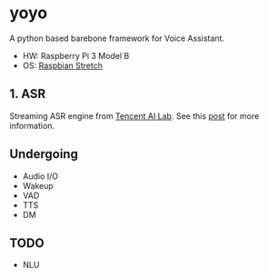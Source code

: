 # yoyo
A python based barebone framework for Voice Assistant.

* HW: Raspberry Pi 3 Model B
* OS: [Raspbian Stretch](https://www.raspberrypi.org/downloads/raspbian/)

## 1. ASR
Streaming ASR engine from [Tencent AI Lab](https://ai.qq.com/product/aaiasr.shtml). See this [post](https://blog.csdn.net/JackyTintin/article/details/80003146) for more information.

## Undergoing
* Audio I/O
* Wakeup
* VAD
* TTS
* DM

## TODO
* NLU

